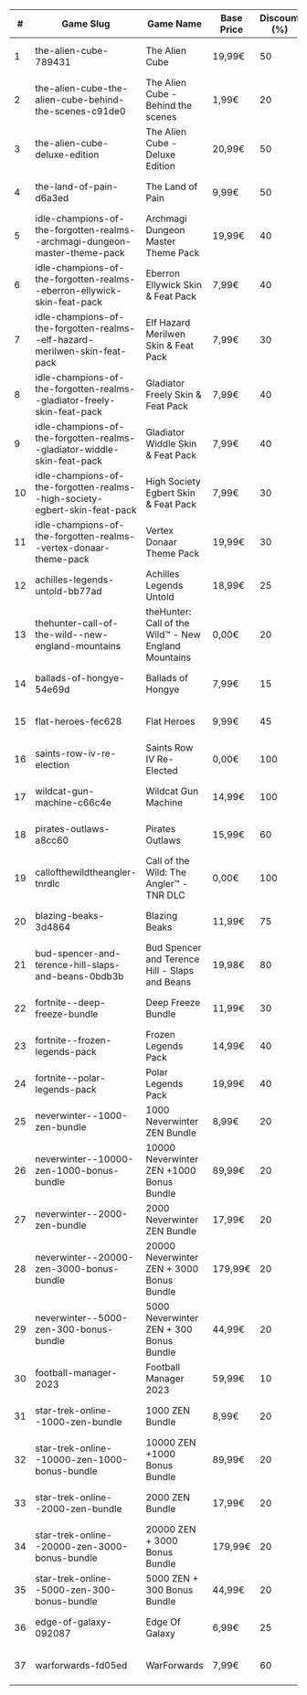 |#|Game Slug|Game Name|Base Price|Discount (%)|Starts|Ends|
|---|---|---|---|---|---|---|
|1|the-alien-cube-789431|The Alien Cube|19,99€|50|2022-12-02 19h|2022-12-09 19h|
|2|the-alien-cube-the-alien-cube-behind-the-scenes-c91de0|The Alien Cube - Behind the scenes|1,99€|20|2022-12-02 19h|2022-12-09 14h|
|3|the-alien-cube-deluxe-edition|The Alien Cube - Deluxe Edition|20,99€|50|2022-12-02 19h|2022-12-09 19h|
|4|the-land-of-pain-d6a3ed|The Land of Pain|9,99€|50|2022-12-02 19h|2022-12-09 19h|
|5|idle-champions-of-the-forgotten-realms--archmagi-dungeon-master-theme-pack|Archmagi Dungeon Master Theme Pack|19,99€|40|2022-12-02 20h|2022-12-05 20h|
|6|idle-champions-of-the-forgotten-realms--eberron-ellywick-skin-feat-pack|Eberron Ellywick Skin & Feat Pack|7,99€|40|2022-12-02 20h|2022-12-05 20h|
|7|idle-champions-of-the-forgotten-realms--elf-hazard-merilwen-skin-feat-pack|Elf Hazard Merilwen Skin & Feat Pack|7,99€|30|2022-12-02 20h|2022-12-05 20h|
|8|idle-champions-of-the-forgotten-realms--gladiator-freely-skin-feat-pack|Gladiator Freely Skin & Feat Pack|7,99€|40|2022-12-02 20h|2022-12-05 20h|
|9|idle-champions-of-the-forgotten-realms--gladiator-widdle-skin-feat-pack|Gladiator Widdle Skin & Feat Pack|7,99€|40|2022-12-02 20h|2022-12-05 20h|
|10|idle-champions-of-the-forgotten-realms--high-society-egbert-skin-feat-pack|High Society Egbert Skin & Feat Pack|7,99€|30|2022-12-02 20h|2022-12-05 20h|
|11|idle-champions-of-the-forgotten-realms--vertex-donaar-theme-pack|Vertex Donaar Theme Pack|19,99€|30|2022-12-02 20h|2022-12-05 20h|
|12|achilles-legends-untold-bb77ad|Achilles Legends Untold|18,99€|25|2022-12-05 13h|2022-12-31 13h|
|13|thehunter-call-of-the-wild--new-england-mountains|theHunter: Call of the Wild™ - New England Mountains|0,00€|20|2022-12-06 10h|2022-12-13 10h|
|14|ballads-of-hongye-54e69d|Ballads of Hongye|7,99€|15|2022-12-07 05h|2022-12-14 05h|
|15|flat-heroes-fec628|Flat Heroes|9,99€|45|2022-12-07 15h|2022-12-14 15h|
|16|saints-row-iv-re-election|Saints Row IV Re-Elected|0,00€|100|2022-12-08 16h|2022-12-15 16h|
|17|wildcat-gun-machine-c66c4e|Wildcat Gun Machine|14,99€|100|2022-12-08 16h|2022-12-15 16h|
|18|pirates-outlaws-a8cc60|Pirates Outlaws|15,99€|60|2022-12-12 05h|2022-12-18 05h|
|19|callofthewildtheangler-tnrdlc|Call of the Wild: The Angler™ - TNR DLC|0,00€|100|2022-12-12 10h|2023-01-05 10h|
|20|blazing-beaks-3d4864|Blazing Beaks|11,99€|75|2022-12-15 15h|2023-01-02 15h|
|21|bud-spencer-and-terence-hill-slaps-and-beans-0bdb3b|Bud Spencer and Terence Hill - Slaps and Beans|19,98€|80|2022-12-16 04h|2023-01-01 04h|
|22|fortnite--deep-freeze-bundle|Deep Freeze Bundle|11,99€|30|2022-12-21 00h|2023-01-10 00h|
|23|fortnite--frozen-legends-pack|Frozen Legends Pack|14,99€|40|2022-12-21 00h|2023-01-10 00h|
|24|fortnite--polar-legends-pack|Polar Legends Pack|19,99€|40|2022-12-21 00h|2023-01-10 00h|
|25|neverwinter--1000-zen-bundle|1000 Neverwinter ZEN Bundle|8,99€|20|2022-12-21 16h|2023-01-06 16h|
|26|neverwinter--10000-zen-1000-bonus-bundle|10000 Neverwinter ZEN +1000 Bonus Bundle|89,99€|20|2022-12-21 16h|2023-01-06 16h|
|27|neverwinter--2000-zen-bundle|2000 Neverwinter ZEN Bundle|17,99€|20|2022-12-21 16h|2023-01-06 16h|
|28|neverwinter--20000-zen-3000-bonus-bundle|20000 Neverwinter ZEN + 3000 Bonus Bundle|179,99€|20|2022-12-21 16h|2023-01-06 16h|
|29|neverwinter--5000-zen-300-bonus-bundle|5000 Neverwinter ZEN + 300 Bonus Bundle|44,99€|20|2022-12-21 16h|2023-01-06 16h|
|30|football-manager-2023|Football Manager 2023|59,99€|10|2022-12-22 15h|2022-12-27 15h|
|31|star-trek-online--1000-zen-bundle|1000 ZEN Bundle|8,99€|20|2022-12-22 16h|2023-01-02 16h|
|32|star-trek-online--10000-zen-1000-bonus-bundle|10000 ZEN +1000 Bonus Bundle|89,99€|20|2022-12-22 16h|2023-01-02 16h|
|33|star-trek-online--2000-zen-bundle|2000 ZEN Bundle|17,99€|20|2022-12-22 16h|2023-01-02 16h|
|34|star-trek-online--20000-zen-3000-bonus-bundle|20000 ZEN + 3000 Bonus Bundle|179,99€|20|2022-12-22 16h|2023-01-02 16h|
|35|star-trek-online--5000-zen-300-bonus-bundle|5000 ZEN + 300 Bonus Bundle|44,99€|20|2022-12-22 16h|2023-01-02 16h|
|36|edge-of-galaxy-092087|Edge Of Galaxy|6,99€|25|2023-01-10 05h|2023-01-17 05h|
|37|warforwards-fd05ed|WarForwards|7,99€|60|2023-01-24 05h|2023-01-31 05h|
